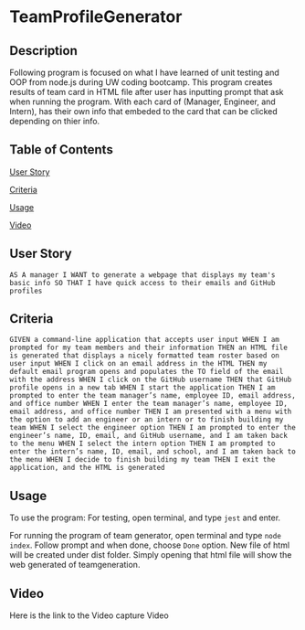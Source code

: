 # TeamProfileGenerator


## Description

Following program is focused on what I have learned of unit testing and OOP from node.js during UW coding bootcamp.
This program creates results of team card in HTML file after user has inputting prompt that ask when running the program. 
With each card of (Manager, Engineer, and Intern), has their own info that embeded to the card that can be clicked depending on thier info.

## Table of Contents

[ User Story ](#userStory)

[ Criteria ](#criteria)

[ Usage ](#usage)

[ Video ](#Video)



<a name="userStory"/>

## User Story
`AS A manager
I WANT to generate a webpage that displays my team's basic info
SO THAT I have quick access to their emails and GitHub profiles`


<a name="criteria"/>

## Criteria

`GIVEN a command-line application that accepts user input
WHEN I am prompted for my team members and their information
THEN an HTML file is generated that displays a nicely formatted team roster based on user input
WHEN I click on an email address in the HTML
THEN my default email program opens and populates the TO field of the email with the address
WHEN I click on the GitHub username
THEN that GitHub profile opens in a new tab
WHEN I start the application
THEN I am prompted to enter the team manager’s name, employee ID, email address, and office number
WHEN I enter the team manager’s name, employee ID, email address, and office number
THEN I am presented with a menu with the option to add an engineer or an intern or to finish building my team
WHEN I select the engineer option
THEN I am prompted to enter the engineer’s name, ID, email, and GitHub username, and I am taken back to the menu
WHEN I select the intern option
THEN I am prompted to enter the intern’s name, ID, email, and school, and I am taken back to the menu
WHEN I decide to finish building my team
THEN I exit the application, and the HTML is generated`

<a name="usage"/>

## Usage

To use the program:
For testing, open terminal, and type `jest` and enter.

For running the program of team generator, open terminal and type `node index`. Follow prompt and when done, choose `Done`
option.
New file of html will be created under dist folder. Simply opening that html file will show the web generated of teamgeneration.

<a name="video"/>

## Video 

Here is the link to the Video capture
<a link="https://watch.screencastify.com/v/2jHOlzbkNXesnDUvXrKg">Video</a>


